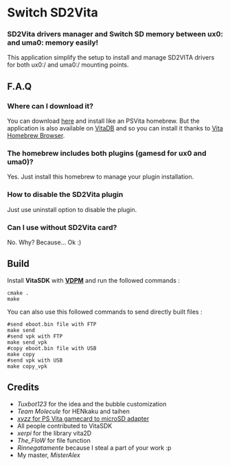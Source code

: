 # Switch SD2Vita
### SD2Vita drivers manager and Switch SD memory between ux0: and uma0: memory easily!

This application simplify the setup to install and manage SD2VITA drivers for both ux0:/ and uma0:/ mounting points.

## F.A.Q

### Where can I download it?

You can download [here](https://github.com/Applelo/SwitchSD2Vita/releases) and install like an PSVita homebrew.
But the application is also available on [VitaDB](https://vitadb.rinnegatamante.it/#/info/294) and so you can install it thanks to [Vita Homebrew Browser](https://github.com/devnoname120/vhbb).

### The homebrew includes both plugins (gamesd for ux0 and uma0)?
Yes. Just install this homebrew to manage your plugin installation.

### How to disable the SD2Vita plugin
Just use uninstall option to disable the plugin.

### Can I use without SD2Vita card?
No. Why? Because... Ok :)

## Build
Install **VitaSDK** with [**VDPM**](https://github.com/vitasdk/vdpm) and run the followed commands :

```shell
cmake .
make
```

You can also use this followed commands to send directly built files :

```shell
#send eboot.bin file with FTP
make send
#send vpk with FTP
make send_vpk
#copy eboot.bin file with USB
make copy
#send vpk with USB
make copy_vpk
```

## Credits

* *Tuxbot123* for the idea and the bubble customization
* *Team Molecule* for HENkaku and taihen
* [*xyzz* for PS Vita gamecard to microSD adapter](https://github.com/xyzz/gamecard-microsd)
* All people contributed to VitaSDK
* *xerpi* for the library vita2D
* *The_FloW* for file function
* *Rinnegatamente* because I steal a part of your work :p
* My master, *MisterAlex*
